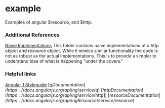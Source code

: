 # example

Examples of angular $resource, and $http.

### Additional References
[Naive Implementations](https://github.com/JScearcy/angular-promises/tree/master/app/promises)
This folder contains naive implementations of a http object and resource object. While it mimics similar functionality the code is not as robust as the actual implementations.
This is to provide a simpler to understand idea of what is happening "under the covers."

### Helpful links
[Angular 1 Styleguide](https://github.com/johnpapa/angular-styleguide/blob/master/a1/README.md)
[$q Documentation](https://docs.angularjs.org/api/ng/service/$q)
[$http Documentation](https://docs.angularjs.org/api/ng/service/$http])
[$resource Documentation](https://docs.angularjs.org/api/ngResource/service/$resource)
